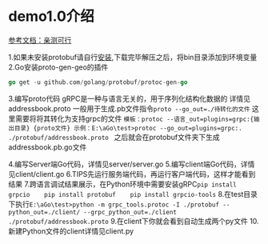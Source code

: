 # demo1.0介绍
[参考文档：亲测可行](https://www.liwenzhou.com/posts/Go/gRPC/)

1.如果未安装protobuf请自行[安装](https://github.com/protocolbuffers/protobuf/releases),下载完毕解压之后，将bin目录添加到环境变量
2.Go安装proto-gen-geo的插件
```go
go get -u github.com/golang/protobuf/protoc-gen-go
```
3.编写proto代码
gRPC是一种与语言无关的，用于序列化结构化数据的
详情见addressbook.proto
一般用于生成.pb文件指令`proto --go_out=./待转化的文件`
这里需要将将其转化为支持grpc的文件
`模板：protoc --语言_out=plugins=grpc:{输出目录} {proto文件}
示例：E:\aGo\test>protoc --go_out=plugins=grpc:. ./protobuf/addressbook.proto
`
之后就会在protobuf文件夹下生成addressbook.pb.go文件

4.编写Server端Go代码，详情见server/server.go
5.编写client端Go代码，详情见client/client.go
6.TIPS先运行服务端代码，再运行客户端代码，这样才能看到结果
7.跨语言调试结果展示，在Python环境中需要安装gRPC`pip install grpcio    pip install protobuf    pip install grpcio-tools`
8.在test目录下执行`E:\aGo\test>python -m grpc_tools.protoc -I ./protobuf --python_out=./client/ --grpc_python_out=./client ./protobuf/addressbook.proto`
9.在client下你就会看到自动生成两个py文件
10.新建Python文件的client详情见client.py

